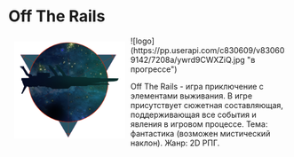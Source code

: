 # **Off The Rails**


<img src="/project ideas/logo.jpeg" align="left" width="200" hspace="10" vspace="10">
![logo](https://pp.userapi.com/c830609/v830609142/7208a/ywrd9CWXZiQ.jpg "в прогрессе")

Off The Rails - игра приключение с элементами выживания. В игре присутствует сюжетная составляющая, поддерживающая все события и явления в игровом процессе. Тема: фантастика (возможен мистический наклон). Жанр: 2D РПГ.